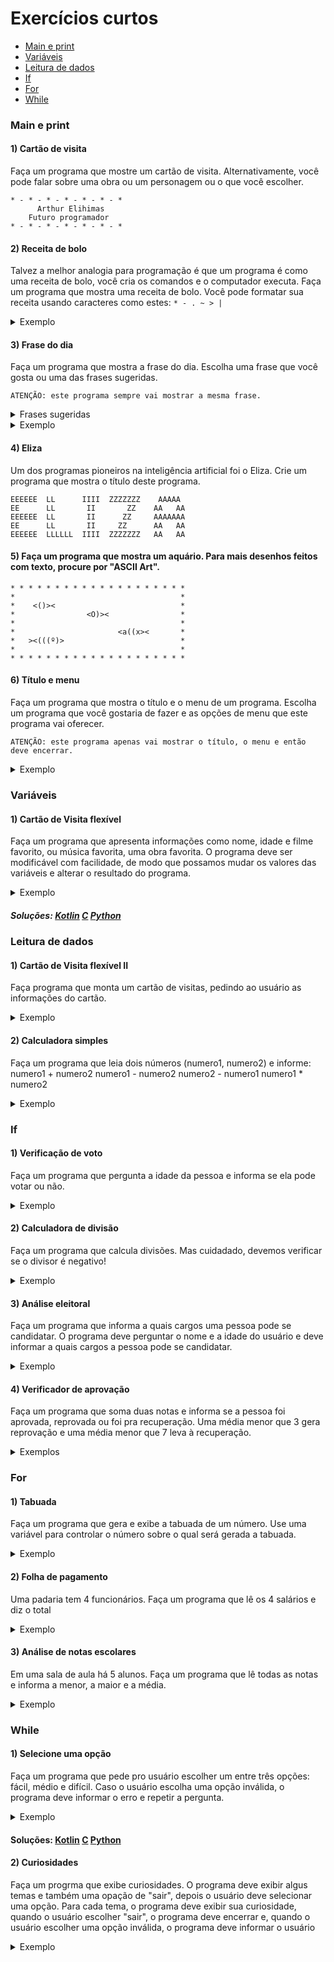 # Exercícios curtos

- [Main e print](https://github.com/elihimas/ExerciciosDeProgramacao/blob/main/exerc%C3%ADcios%20curtos/exercicios%20curtos.md#main-e-print)
- [Variáveis](https://github.com/elihimas/ExerciciosDeProgramacao/blob/main/exerc%C3%ADcios%20curtos/exercicios%20curtos.md#vari%C3%A1veis)
- [Leitura de dados](https://github.com/elihimas/ExerciciosDeProgramacao/blob/main/exerc%C3%ADcios%20curtos/exercicios%20curtos.md#leitura-de-dados)
- [If](https://github.com/elihimas/ExerciciosDeProgramacao/blob/main/exerc%C3%ADcios%20curtos/exercicios%20curtos.md#if)
- [For](https://github.com/elihimas/ExerciciosDeProgramacao/blob/main/exerc%C3%ADcios%20curtos/exercicios%20curtos.md#for)
- [While](https://github.com/elihimas/ExerciciosDeProgramacao/blob/main/exerc%C3%ADcios%20curtos/exercicios%20curtos.md#while)


### Main e print

#### 1) Cartão de visita

Faça um programa que mostre um cartão de visita. Alternativamente, você pode falar sobre uma obra ou um personagem ou o que você escolher.


```
* - * - * - * - * - * - *	
      Arthur Elihimas
    Futuro programador
* - * - * - * - * - * - *
```

#### 2) Receita de bolo

Talvez a melhor analogia para programação é que um programa é como uma receita de bolo, você cria os comandos e o computador executa. Faça um programa que mostra uma receita de bolo. Você pode formatar sua receita usando caracteres como estes: `* - . ~ > |`

<details>
  <summary>Exemplo</summary>

```
Bolo de rolo
--------------------------------------------------

~ Ingredientes ~

1 xícara (chá) de açúcar
250 g de manteiga
6 gemas
6 claras
1 xícara e meia (chá) de farinha de trigo peneirada
1 pitada de sal
200 g de goiabada em derretida
1 copo de água
meia xícara (chá) de açúcar

| Modo de Preparo |
 
|  1.  Bata bem o açúcar e a manteiga. Em seguida, junte as gemas, uma a uma.
|
|  2.  Acrescente a farinha peneirada, uma pitada de sal e misture delicadamente.
|
|  3.  Bata as claras em neve e junte a massa e divida a massa em cinco partes iguais.
|
|  4.  Coloque cada uma das massas em assadeiras retangular 20x30 rasas, untadas com bastante manteiga e polvilhadas com farinha de trigo.
|
|  5.  Leve ao forno médio preaquecido a 180°C por cerca de 6 a 8 minutos a cada fornada.
Recheio e Montagem
|
|  6.  Desenforme a massa de uma das formas, virando a assadeira em toalha polvilhada com açúcar.
| 
|  7.  Recheie com a goiabada derretida e enrole rapidamente, com ajuda da própria toalha.
|
|  8.  Repita o processo até a última camada.
|
|  9.  Coloque o bolo no prato de servir e polvilhe com açúcar.
```
</details>

#### 3) Frase do dia

Faça um programa que mostra a frase do dia. Escolha uma frase que você gosta ou uma das frases sugeridas.

`ATENÇÃO: este programa sempre vai mostrar a mesma frase.`


<details>
  <summary>Frases sugeridas</summary>

- O bom senso é a coisa do mundo melhor partilhada, pois cada qual pensa estar tão bem provido dele que mesmo os que são mais difíceis de contentar em qualquer outra coisa, não costumam desejar tê-lo mais do que o têm. E não é verossímil que todos se enganem a tal respeito; mas isso antes testemunha que o poder de bem julgar e distinguir o verdadeiro do falso, que é propriamente o que se denomina o bom senso ou a razão, é naturalmente igual em todos os homens.
- A tentativa é o primeiro passo para o fracaço
- Ciência da computação tem tanto a ver com o computador como a Astronomia com o telescópio, a Biologia com o microscópio, ou a Química com os tubos de ensaio. A Ciência não estuda ferramentas, mas o que fazemos e o que descobrimos com elas.
- Um passo a frente e você já não está mais no mesmo lugar
- Eu vejo mais que os outros porque eu sei pra onde olhar
- Qual é a luz que brilha através daquela janela? É o Oriente, e Julieta é o Sol. Ergue-te, ó Sol resplandecente, e mata a Lua invejosa, que já está fraca e pálida de dor ao ver que tu, sua sacerdotisa, és muito mais bela do que ela própria.
</details>

<details>
  <summary>Exemplo</summary>

```
*                                 *
*           FRASE DO DIA          *
*                                 *

  ~ jacaré que dorme vira bolsa ~
```
</details>

#### 4) Eliza

Um dos programas pioneiros na inteligência artificial foi o Eliza. Crie um programa que mostra o título deste programa.

```
EEEEEE  LL      IIII  ZZZZZZZ    AAAAA
EE      LL       II       ZZ    AA   AA
EEEEEE  LL       II      ZZ     AAAAAAA
EE      LL       II     ZZ      AA   AA
EEEEEE  LLLLLL  IIII  ZZZZZZZ   AA   AA
```


#### 5) Faça um programa que mostra um aquário. Para mais desenhos feitos com texto, procure por "ASCII Art".


```
* * * * * * * * * * * * * * * * * * * *
*                                     *
*    <()><                            *
*                <O)><                *
*                                     *
*                       <a((x><       *
*   ><(((º)>                          *
*                                     *
* * * * * * * * * * * * * * * * * * * *
```

#### 6) Título e menu

Faça um programa que mostra o título e o menu de um programa. Escolha um programa que você gostaria de fazer e as opções de menu que este programa vai oferecer.

`ATENÇÃO: este programa apenas vai mostrar o título, o menu e então deve encerrar.`

<details>
  <summary>Exemplo</summary>

  ```
  * - * - * - * - * - * - * - *

  *    SISTEMA DE HOTEL       *

  * - * - * - * - * - * - * - *

  ESCOLHA UMA OPÇÃO

  1 - GERENCIAR QUARTOS
  2 - RESERVAR
  3 - CHECKOUT
  4 - SAIR
  ```
</details>

### Variáveis
#### 1) Cartão de Visita flexível

Faça um programa que apresenta informações como nome, idade e filme favorito, ou música favorita, uma obra favorita. O programa deve ser modificável com facilidade, de modo que possamos mudar os valores das variáveis e alterar o resultado do programa.

<details>
  <summary>Exemplo</summary>

```
Nome: Arthur Elihimas
Idade: 38
Filme favorito: Perfect Blue
Música favorita: Samba em Prelúdio
Obra favorita: Hagane no Renkinjutsushi
```
</details>

##### Soluções: [Kotlin](https://github.com/elihimas/ExerciciosDeProgramacao/blob/main/exerc%C3%ADcios%20curtos/cart%C3%A3o%20de%20visitas%20flex%C3%ADvel/MainCartaoDeVisitasFlexivel.kt) [C](https://github.com/elihimas/ExerciciosDeProgramacao/blob/main/exerc%C3%ADcios%20curtos/cart%C3%A3o%20de%20visitas%20flex%C3%ADvel/main_cartao_de_visitas_flexivel.c) [Python](https://github.com/elihimas/ExerciciosDeProgramacao/blob/main/exerc%C3%ADcios%20curtos/cart%C3%A3o%20de%20visitas%20flex%C3%ADvel/main_cartao_de_visitas_flexivel.py)

### Leitura de dados
#### 1) Cartão de Visita flexível II

Faça programa que monta um cartão de visitas, pedindo ao usuário as informações do cartão.

<details>
  <summary>Exemplo</summary>

```
GERADOR DE CARTÃO DE VISITAS

Digite o nome: Arthur
Digite a profissão: estudante de programação

Cartão:

*******************************
- Arthur
- estudante de programação
*******************************
```
</details>

#### 2) Calculadora simples

Faça um programa que leia dois números (numero1, numero2) e informe:
numero1 + numero2
numero1 - numero2
numero2 - numero1
numero1 * numero2

<details>
  <summary>Exemplo</summary>

```
CALCULADORA SIMPLES
Digite um número: 10
Digite outro número: 5

Resultados:
soma: 15
subtração do primeiro pelo segundo: 5
subtração do segundo pelo primeiro: 5
multiplicação: 50
```
</details>

### If
#### 1) Verificação de voto
   Faça um programa que pergunta a idade da pessoa e informa se ela pode votar ou não.

<details>
  <summary>Exemplo</summary>
  
```
VERIFICADOR DE VOTO
Digite sua idade: 10

Você ainda não pode votar
```
```
VERIFICADOR DE VOTO
Digite sua idade: 20

Você pode votar
```
</details>

#### 2) Calculadora de divisão

Faça um programa que calcula divisões. Mas cuidadado, devemos verificar se o divisor é negativo!
<details>
  <summary>Exemplo</summary>
  
```
CALCULADORA DE DIVISÃO
Digite um número: 10
Digite outro número: 5

10 dividido por 5 é: 2
```
```
CALCULADORA DE DIVISÃO
Digite um número: 20
Digite outro número: 0

Não podemos dividir por 0!!!
```
</details>

#### 3) Análise eleitoral

Faça um programa que informa a quais cargos uma pessoa pode se candidatar. O programa deve perguntar o nome e a idade do usuário e deve informar a quais cargos a pessoa pode se candidatar.

<details>
  <summary>Exemplo</summary>
  
```
ANÁLISE ELEITORAL

Qual o seu nome: Arthur
Qual a sua idade: 38

Arthur, você pode se candidatar a vereador(a)
Arthur, você pode se candidatar a deputado(a) distrital
Arthur, você pode se candidatar a deputado(a) estadual
Arthur, você pode se candidatar a deputado(a) federal
Arthur, você pode se candidatar a prefeito(a)
Arthur, você pode se candidatar a governador(a)
Arthur, você pode se candidatar a senador(a)
Arthur, você pode se candidatar a presidente(a)
```
```
ANÁLISE ELEITORAL

Qual o seu nome: Arthur
Qual a sua idade: 19

Arthur, você pode se candidatar a vereador(a)
```
</details>

#### 4) Verificador de aprovação

Faça um programa que soma duas notas e informa se a pessoa foi aprovada, reprovada ou foi pra recuperação. Uma média menor que 3 gera reprovação e uma média menor que 7 leva à recuperação.

<details>
  <summary>Exemplos</summary>
  
```
Verificador de aprovação

Digite a primeira nota: 3
Digite a segunda nota: 2

Resultado: você foi reprovado(a)
```

```
Verificador de aprovação

Digite a primeira nota: 5
Digite a segunda nota: 7

Resultado: você vai pra recuperação
```

```
Verificador de aprovação

Digite a primeira nota: 6
Digite a segunda nota: 8

Resultado: você foi aprovado(a)
```
</details>

### For

#### 1) Tabuada

Faça um programa que gera e exibe a tabuada de um número. Use uma variável para controlar o número sobre o qual será gerada a tabuada.

<details>
  <summary>Exemplo</summary>
  
```
Tabuada de 7:

7 x 1 = 7
7 x 2 = 14
7 x 3 = 21
7 x 4 = 28
7 x 5 = 35
7 x 6 = 42
7 x 7 = 49
7 x 8 = 56
7 x 9 = 63
7 x 10 = 70
```
</details>

#### 2) Folha de pagamento

Uma padaria tem 4 funcionários. Faça um programa que lê os 4 salários e diz o total

<details>
  <summary>Exemplo</summary>
  
```
CALCULADORA DE FOLHA DE PAGAMENTO

Digite o salário do 1º funcionário: 1000
Digite o salário do 2º funcionário: 2000
Digite o salário do 3º funcionário: 1200
Digite o salário do 4º funcionário: 1100

O total dos salários é: 5300
```
</details>

#### 3) Análise de notas escolares

Em uma sala de aula há 5 alunos. Faça um programa que lê todas as notas e informa a menor, a maior e a média.

<details>
  <summary>Exemplo</summary>
  
```
ANÁLISE DE NOTAS ESCOLARES

Digite a nota do 1º aluno: 7
Digite a nota do 2º aluno: 8
Digite a nota do 3º aluno: 6
Digite a nota do 4º aluno: 9
Digite a nota do 5º aluno: 5

A menor nota é 5, a maior é 9 e a média é 7
```
</details>

### While

#### 1) Selecione uma opção

Faça um programa que pede pro usuário escolher um entre três opções: fácil, médio e difícil. Caso o usuário escolha uma opção inválida, o programa deve informar o erro e repetir a pergunta.

<details>
  <summary>Exemplo</summary>
  
```
SELEÇÃO DE DIFICULDADE

ESCOLHA UMA OPÇÃO: fácil, médio e difícil
Sua escolha: medio

OPÇÃO INVÁLIDA!!

ESCOLHA UMA OPÇÃO: fácil, médio e difícil
Sua escolha: médio

Opção escolhida: médio
```
</details>

#### Soluções: [Kotlin](https://github.com/elihimas/ExerciciosDeProgramacao/blob/main/exerc%C3%ADcios%20curtos/sele%C3%A7%C3%A3o%20de%20dificuldade/MainSelecaoDeDificuldade.kt) [C](https://github.com/elihimas/ExerciciosDeProgramacao/blob/main/exerc%C3%ADcios%20curtos/sele%C3%A7%C3%A3o%20de%20dificuldade/main_selecao_de_dificuldade.c) [Python](https://github.com/elihimas/ExerciciosDeProgramacao/blob/main/exerc%C3%ADcios%20curtos/sele%C3%A7%C3%A3o%20de%20dificuldade/main_selecao_de_dificuldade.py)

#### 2) Curiosidades

Faça um progrma que exibe curiosidades. O programa deve exibir algus temas e também uma opação de "sair", depois o usuário deve selecionar uma opção. Para cada tema, o programa deve exibir sua curiosidade, quando o usuário escolher "sair", o programa deve encerrar e, quando o usuário escolher uma opção inválida, o programa deve informar o usuário

<details>
  <summary>Exemplo</summary>
  
```
Curiosidades

Escolha uma opção:
1 - Recife
2 - Computação
3 - Sair

Opção: 1

Curiosidade: Recife é onde o rio Cabibaribe se junta ao rio Beberibe para formar o Oceano Atlâtico

Escolha uma opção:
1 - Recife
2 - Computação
3 - Sair

Opção: 4

Opção inválida!!


Escolha uma opção:
1 - Recife
2 - Computação
3 - Sair

Opção: 3

Obrigado por usar o sistema!
```
</details>
